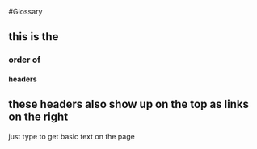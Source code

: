 #Glossary

## this is the 
### order of
#### headers
## these headers also show up on the top as links on the right

just type to get basic text on the page